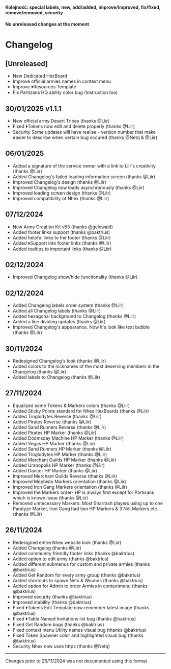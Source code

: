 ####  Kolejność: special labels, new, add/added, improve/improved, fix/fixed, remove/removed, security
####  No unreleased changes at the moment    

# Changelog

## [Unreleased]
 
- New Dedicated HexBoard
- Improve official armies names in context menu
- Improve ⏵Resources Template
- Fix Partizans HQ ability color bug (Instruction too)

## 30/01/2025 v1.1.1

- New official army Desert Tribes (thanks @Liir)
- Fixed ⏵Tokens now edit and delete properly (thanks @Liir)
- Security Some updates will have realise - version number that make easier to describe when certain bug occured (thanks @Netq & @Liir)

## 06/01/2025

- Added a signature of the service owner with a link to Liir's creativity (thanks @Liir)
- Added Changelog's failed loading information screen (thanks @Liir)
- Improved Changelog's design (thanks @Liir)
- Improved Changelog now loads asynchronously (thanks @Liir)
- Improved loading screen design (thanks @Liir)
- Improved compatibility of Nhex (thanks @Liir)

## 07/12/2024

- New Army Creation Kit v53 (thanks @gelewald)
- Added footer links support (thanks @baktrius)
- Added helpful links to the footer (thanks @Liir)
- Added ⏵Support into footer links (thanks @Liir)
- Added tooltips to important links (thanks @Liir)

## 02/12/2024

- Improved Changelog show/hide functionality (thanks @Liir)

## 02/12/2024

- Added Changelog labels order system (thanks @Liir)
- Added all Changelog labels (thanks @Liir)
- Added hexagonal background to Changelog (thanks @Liir)
- Added a line dividing updates (thanks @Liir)
- Improved Changelog's appearance. Now it's look like text bubble (thanks @Liir)

## 30/11/2024

- Redesigned Changelog's look (thanks @Liir)
- Added colors to the nicknames of the most deserving members in the Changelog (thanks @Liir)
- Added labels to Changelog (thanks @Liir)

## 27/11/2024

- Equalized some Tokens & Markers colors (thanks @Liir)
- Added Sticky Points standard for Nhex HexBoards (thanks @Liir)
- Added Troglodytes Reverse (thanks @Liir)
- Added Pirates Reverse (thanks @Liir)
- Added Sand Runners Reverse (thanks @Liir)
- Added Pirates HP Marker (thanks @Liir)
- Added Doomsday Machine HP Marker (thanks @Liir)
- Added Vegas HP Marker (thanks @Liir)
- Added Sand Runners HP Marker (thanks @Liir)
- Added Troglodytes HP Marker (thanks @Liir)
- Added Merchant Guilds HP Marker (thanks @Liir)
- Added Uranopolis HP Marker (thanks @Liir)
- Added Dancer HP Marker (thanks @Liir)
- Improved Merchant Guilds Reverse (thanks @Liir)
- Improved Mephisto Markers orientation (thanks @Liir)
- Improved Iron Gang Markers orientation (thanks @Liir)
- Improved the Markers order- HP is always first except for Partisans which is known issue (thanks @Liir)
- Removed unnecessary Markers: Most Sharrash players using up to one Paralyze Marker, Iron Gang had two HP Markers & 3 Net Markers etc. (thanks @Liir)

## 26/11/2024

- Redesigned entire Nhex website look (thanks @Liir)
- Added Changelog (thanks @Liir)
- Added community friendly footer links (thanks @baktrius)
- Added option to edit army (thanks @baktrius)
- Added different submenus for custom and private armies (thanks @baktrius)
- Added Get Random for every army group (thanks @baktrius)
- Added shortcuts to spawn Nets & Wounds (thanks @baktrius)
- Added option for Admin to order Armies in contextmenu (thanks @baktrius)
- Improved security (thanks @baktrius)
- Improved stability (thanks @baktrius)
- Fixed ⏵Tokens Edit Template now remember latest image (thanks @baktrius)
- Fixed ⏵Table Named Invitations list bug (thanks @baktrius)
- Fixed Get Random bugs (thanks @baktrius)
- Fixed context menu Utility names visual bug (thanks @baktrius)
- Fixed Token Spawner color and highlighted visual bug (thanks @baktrius)
- Security Nhex now uses https (thanks @Netq)

_ _ _

Changes prior to 26/11/2024 was not documented using this format
